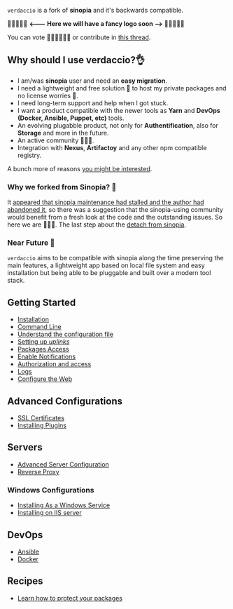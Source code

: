 

`verdaccio` is a fork of **sinopia** and it's backwards compatible.

🚀🚨🚨🚨🚨 **<--- Here we will have a fancy logo soon -->** 🚨🚨🚨🚨🚀

You can vote 👍🏻👍🏻👍🏻 or contribute in [this thread](https://github.com/verdaccio/verdaccio/issues/328).

## Why should I use verdaccio?👌


* I am/was **sinopia** user and need an **easy migration**.
* I need a lightweight and free solution 🎉 to host my private packages and no license worries 🎊.
* I need long-term support and help when I got stuck.
* I want a product compatible with the newer tools as **Yarn** and **DevOps (Docker, Ansible, Puppet, etc)** tools.
* An evolving plugabble product, not only for **Authentification**, also for **Storage** and more in the future.
* An active community 🙋‍♂️🙋.
* Integration with **Nexus**, **Artifactoy** and any other npm compatible registry.

A bunch more of reasons [you might be interested](https://medium.com/@jotadeveloper/five-use-cases-where-a-npm-private-proxy-fits-in-your-workflow-632a81779c14).

### Why we forked from Sinopia? 🚀

It [appeared that sinopia maintenance had stalled and the author had abandoned it](https://github.com/rlidwka/sinopia/issues/376),
so there was a suggestion that the sinopia-using community would benefit
from a fresh look at the code and the outstanding issues. So here we are 🎉🎉🎉.  The last step about the [detach from sinopia](https://github.com/verdaccio/verdaccio/issues/38).

### Near Future 🚧

`verdaccio` aims to be compatible with sinopia along the time preserving the main features, a lightweight app based on local file system and easy installation but being able to be pluggable and built over a modern tool stack.


## Getting Started

* [Installation](install.md)
* [Command Line](cli.md)
* [Understand the configuration file](config.md)
* [Setting up *uplinks*](uplinks.md)
* [Packages Access](packages.md)
* [Enable Notifications](notifications.md)
* [Authorization and access](auth.md)
* [Logs](logger.md)
* [Configure the Web](web.md)

## Advanced Configurations

* [SSL Certificates](ssl.md)
* [Installing Plugins](plugins.md)

## Servers

* [Advanced Server Configuration](server.md)
* [Reverse Proxy](reverse-proxy.md)

### Windows Configurations

* [Installing As a Windows Service](windows.md)
* [Installing on IIS server](iis-server.md)

## DevOps

* [Ansible](ansible.md)
* [Docker](docker.md)

## Recipes

* [Learn how to protect your packages](recipes/protect-your-dependencies.md)
